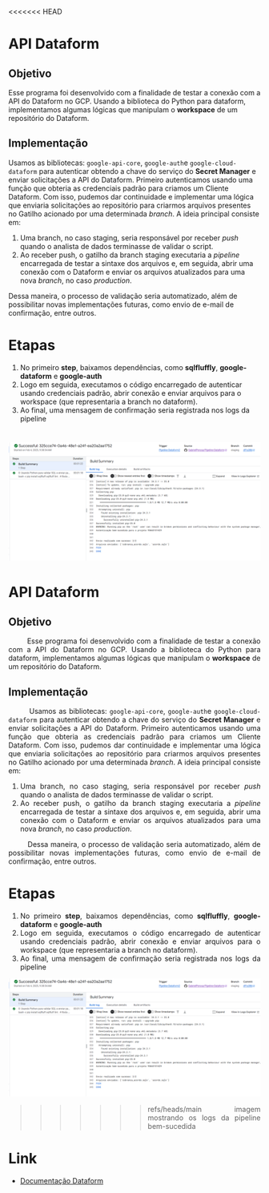 <<<<<<< HEAD
# API Dataform

## Objetivo
Esse programa foi desenvolvido com a finalidade de testar a conexão com a API do Dataform no GCP. Usando a biblioteca do Python para dataform, implementamos algumas lógicas que manipulam o **workspace** de um repositório do Dataform.

## Implementação
Usamos as bibliotecas: `google-api-core`, `google-auth`e `google-cloud-dataform` para autenticar obtendo a chave do serviço do **Secret Manager** e enviar solicitações a API do Dataform. 
Primeiro autenticamos usando uma função que obteria as credenciais padrão para criamos um Cliente Dataform. Com isso, pudemos dar continuidade e implementar uma lógica que enviaria solicitações ao repositório para criarmos arquivos presentes no Gatilho acionado por uma determinada *branch*.
A ideia principal consiste em:

1. Uma branch, no caso staging, seria responsável por receber *push* quando o analista de dados terminasse de validar o script.  
2. Ao receber push, o gatilho da branch staging executaria a *pipeline* encarregada de testar a sintaxe dos arquivos e, em seguida, abrir uma conexão com o Dataform e enviar os arquivos atualizados para uma nova *branch*, no caso *production*.

Dessa maneira, o processo de validação seria automatizado, além de possibilitar novas implementações futuras, como envio de e-mail de confirmação, entre outros.

# Etapas
1. No primeiro **step**, baixamos dependências, como **sqlfluffly**, **google-dataform** e **google-auth**
2. Logo em seguida, executamos o código encarregado de autenticar usando credenciais padrão, abrir conexão e enviar arquivos para o workspace (que representaria a branch no dataform).
3. Ao final, uma mensagem de confirmação seria registrada nos logs da pipeline

  ![logs image](https://github.com/GabrielPerosa/Pipeline-Dataform/blob/develop/docs/images/pipeline-logs.png)
=======
<div style="text-align: justify;">

# API Dataform

## Objetivo
&nbsp;&nbsp;&nbsp;&nbsp;&nbsp;&nbsp;&nbsp;&nbsp;Esse programa foi desenvolvido com a finalidade de testar a conexão com a API do Dataform no GCP. Usando a biblioteca do Python para dataform, implementamos algumas lógicas que manipulam o **workspace** de um repositório do Dataform.

## Implementação
&nbsp;&nbsp;&nbsp;&nbsp;&nbsp;&nbsp;&nbsp;&nbsp;Usamos as bibliotecas: `google-api-core`, `google-auth`e `google-cloud-dataform` para autenticar obtendo a chave do serviço do **Secret Manager** e enviar solicitações a API do Dataform. 
Primeiro autenticamos usando uma função que obteria as credenciais padrão para criamos um Cliente Dataform. Com isso, pudemos dar continuidade e implementar uma lógica que enviaria solicitações ao repositório para criarmos arquivos presentes no Gatilho acionado por uma determinada *branch*.
A ideia principal consiste em:

1. Uma branch, no caso staging, seria responsável por receber *push* quando o analista de dados terminasse de validar o script.  
2. Ao receber push, o gatilho da branch staging executaria a *pipeline* encarregada de testar a sintaxe dos arquivos e, em seguida, abrir uma conexão com o Dataform e enviar os arquivos atualizados para uma nova *branch*, no caso *production*.

&nbsp;&nbsp;&nbsp;&nbsp;&nbsp;&nbsp;&nbsp;&nbsp;Dessa maneira, o processo de validação seria automatizado, além de possibilitar novas implementações futuras, como envio de e-mail de confirmação, entre outros.

# Etapas
1. No primeiro **step**, baixamos dependências, como **sqlfluffly**, **google-dataform** e **google-auth**
2. Logo em seguida, executamos o código encarregado de autenticar usando credenciais padrão, abrir conexão e enviar arquivos para o workspace (que representaria a branch no dataform).
3. Ao final, uma mensagem de confirmação seria registrada nos logs da pipeline

  ![logs image](images/pipeline-logs.png)
>>>>>>> refs/heads/main
  imagem mostrando os logs da pipeline bem-sucedida

# Link
- [Documentação Dataform](https://cloud.google.com/python/docs/reference/dataform/latest/google.cloud.dataform_v1beta1.services.dataform.DataformAsyncClient#properties)
